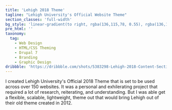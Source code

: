 ```yaml
---
title: 'Lehigh 2018 Theme'
tagline: "Lehigh University's Official Website Theme"
section_classes: 'full-width'
bg_style: 'linear-gradient(to right, rgba(136,115,78, 0.55), rgba(136,115,78, 0.55)), url(/user/themes/sathyaram/images/web/LehighUC.jpg)'
pre_html: ''
taxonomy:
  tag:
    - Web Design
    - HTML/CSS Theming
    - Drupal 7
    - Branding
    - Graphic Design
dribbble: 'https://dribbble.com/shots/5383298-Lehigh-2018-Content-Sections'
---
```

I created Lehigh University's Official 2018 Theme that is set to be used across over 150 websites. It was a personal and exhilerating project that required a lot of research, reiterating, and understanding. But I was able get a flexible, scalable, lightweight, theme out that would bring Lehigh out of their old theme created in 2012. 
